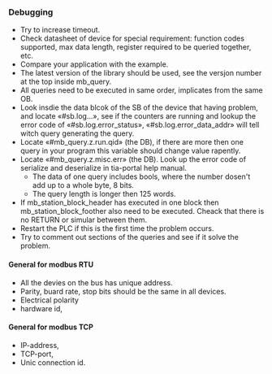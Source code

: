 ### Debugging

- Try to increase timeout.
- Check datasheet of device for special requirement: function codes supported, max data length, register required to be queried together, etc.
- Compare your application with the example.
- The latest version of the library should be used, see the versjon number at the top inside mb_query.
- All queries need to be executed in same order, implicates from the same OB.
- Look insdie the data blcok of the SB of the device that having problem, and locate «#sb.log...», see if the counters are running and lookup the error code of «#sb.log.error_status», «#sb.log.error_data_addr» will tell witch query generating the query. 
- Locate «#mb_query.z.run.qid» (the DB), if there are more then one query in your program this variable should change value rapently. 
- Locate «#mb_query.z.misc.err» (the DB). Look up the error code of serialize and deserialize in tia-portal help manual.  
  - The data of one query includes bools, where the number dosen't add up to a whole byte, 8 bits.
  - The query length is longer then 125 words.
- If mb_station_block_header has executed in one block then mb_station_block_foother also need to be executed. Cheack that there is no RETURN or simular between them.
- Restart the PLC if this is the first time the problem occurs.
- Try to comment out sections of the queries and see if it solve the problem.


#### General for modbus RTU
- All the devies on the bus has unique address.
- Parity, buard rate, stop bits should be the same in all devices.
- Electrical polarity
- hardware id,

#### General for modbus TCP
 - IP-address, 
 - TCP-port, 
 - Unic connection id.

